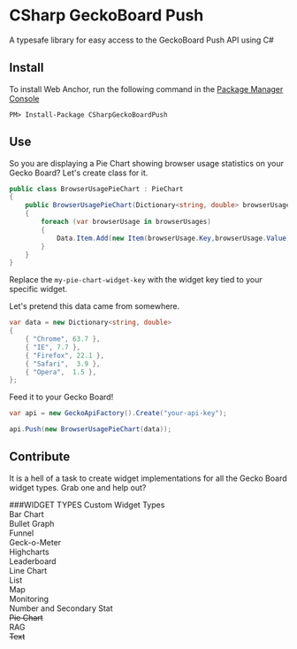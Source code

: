 # CSharp GeckoBoard Push
A typesafe library for easy access to the GeckoBoard Push API using C#

## Install

To install Web Anchor, run the following command in the [Package Manager Console](http://docs.nuget.org/docs/start-here/using-the-package-manager-console)
<p><code>PM&gt; Install-Package CSharpGeckoBoardPush</code></p>

## Use

So you are displaying a Pie Chart showing browser usage statistics on your Gecko Board? Let's create class for it.

```csharp
public class BrowserUsagePieChart : PieChart
{
    public BrowserUsagePieChart(Dictionary<string, double> browserUsages) : base("my-pie-chart-widget-key")
    {
        foreach (var browserUsage in browserUsages)
        {
            Data.Item.Add(new Item(browserUsage.Key,browserUsage.Value));
        }
    }
}
```

Replace the `my-pie-chart-widget-key` with the widget key tied to your specific widget.

Let's pretend this data came from somewhere.

```csharp
var data = new Dictionary<string, double>
{
    { "Chrome", 63.7 },
    { "IE", 7.7 },
    { "Firefox", 22.1 },
    { "Safari",  3.9 },
    { "Opera",  1.5 },                   
};
```

Feed it to your Gecko Board!
```csharp
var api = new GeckoApiFactory().Create("your-api-key");

api.Push(new BrowserUsagePieChart(data));
```

## Contribute
It is a hell of a task to create widget implementations for all the Gecko Board widget types. Grab one and help out? 

###WIDGET TYPES
Custom Widget Types  
Bar Chart  
Bullet Graph  
Funnel  
Geck-o-Meter  
Highcharts  
Leaderboard  
Line Chart  
List  
Map  
Monitoring  
Number and Secondary Stat  
~~Pie Chart~~  
RAG  
~~Text~~  
